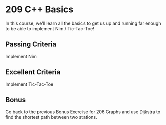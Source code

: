 # 209 C++ Basics

In this course, we'll learn all the basics to get us up and running far enough to be able to implement Nim / Tic-Tac-Toe!

## Passing Criteria
Implement Nim

## Excellent Criteria
Implement Tic-Tac-Toe

## Bonus
Go back to the previous Bonus Exercise for 206 Graphs and use Dijkstra to find the shortest path between two stations.